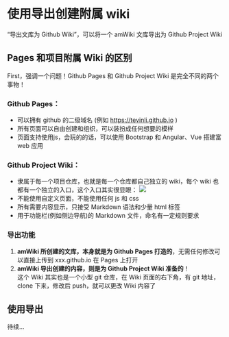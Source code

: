 # 使用导出创建附属 wiki

“导出文库为 Github Wiki”，可以将一个 amWiki 文库导出为 Github Project Wiki

## Pages 和项目附属 Wiki 的区别
First，强调一个问题！Github Pages 和 Github Project Wiki 是完全不同的两个事物！

### Github Pages：
- 可以拥有 github 的二级域名 (例如 https://tevinli.github.io )
- 所有页面可以自由创建和组织，可以装扮成任何想要的模样
- 页面支持使用js，会玩的的话，可以使用 Bootstrap 和 Angular、Vue 搭建富 web 应用

### Github Project Wiki：
- 隶属于每一个项目仓库，也就是每一个仓库都自己独立的 wiki，每个 wiki 也都有一个独立的入口，这个入口其实很显眼：
![](assets/020/20170720-a74e0439.png=500-)  
- 不能使用自定义页面，不能使用任何 js 和 css
- 所有需要内容显示，只接受 Markdown 语法和少量 html 标签
- 用于功能栏(例如侧边导航)的 Markdown 文件，命名有一定规则要求

### 导出功能
1. **amWiki 所创建的文库，本身就是为 Github Pages 打造的**，无需任何修改可以直接上传到 xxx.github.io 在 Pages 上打开
2. **amWiki 导出创建的内容，则是为 Github Project Wiki 准备的**！  
   这个 Wiki 其实也是一个小型 git 仓库，在 Wiki 页面的右下角，有 git 地址，clone 下来，修改后 push，就可以更改 Wiki 内容了

## 使用导出
待续...
